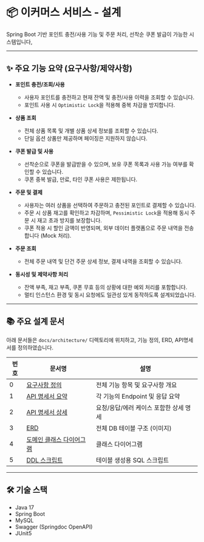 # 📦 이커머스 서비스 - 설계

Spring Boot 기반 포인트 충전/사용 기능 및 주문 처리, 선착순 쿠폰 발급이 가능한 시스템입니다,

---

## ✨ 주요 기능 요약 (요구사항/제약사항)

- **포인트 충전/조회/사용**
    - 사용자 포인트를 충전하고 현재 잔액 및 충전/사용 이력을 조회할 수 있습니다.
    - 포인트 사용 시 `Optimistic Lock`을 적용해 중복 차감을 방지합니다.

- **상품 조회**
    - 전체 상품 목록 및 개별 상품 상세 정보를 조회할 수 있습니다.
    - 단일 옵션 상품만 제공하며 페이징은 지원하지 않습니다.

- **쿠폰 발급 및 사용**
    - 선착순으로 쿠폰을 발급받을 수 있으며, 보유 쿠폰 목록과 사용 가능 여부를 확인할 수 있습니다.
    - 쿠폰 중복 발급, 만료, 타인 쿠폰 사용은 제한됩니다.

- **주문 및 결제**
    - 사용자는 여러 상품을 선택하여 주문하고 충전된 포인트로 결제할 수 있습니다.
    - 주문 시 상품 재고를 확인하고 차감하며, `Pessimistic Lock`을 적용해 동시 주문 시 재고 초과 방지를 보장합니다.
    - 쿠폰 적용 시 할인 금액이 반영되며, 외부 데이터 플랫폼으로 주문 내역을 전송합니다 (Mock 처리).

- **주문 조회**
    - 전체 주문 내역 및 단건 주문 상세 정보, 결제 내역을 조회할 수 있습니다.

- **동시성 및 제약사항 처리**
    - 잔액 부족, 재고 부족, 쿠폰 무효 등의 상황에 대한 예외 처리를 포함합니다.
    - 멀티 인스턴스 환경 및 동시 요청에도 일관성 있게 동작하도록 설계되었습니다.


---

## 📚 주요 설계 문서

아래 문서들은 `docs/architecture/` 디렉토리에 위치하고, 기능 정의, ERD, API명세서를 정의하였습니다.

| 번호 | 문서명                                                             | 설명 |
|------|-----------------------------------------------------------------|------|
| 0 | [요구사항 정의](docs/architecture/0.요구사항_정의.md)                         | 전체 기능 항목 및 요구사항 개요 |
| 1 | [API 명세서 요약](docs/architecture/1.API명세서_요약.md)                  | 각 기능의 Endpoint 및 응답 요약 |
| 2 | [API 명세서 상세](docs/architecture/2.API명세서_상세.md)                  | 요청/응답/에러 케이스 포함한 상세 명세 |
| 3 | [ERD](docs/architecture/3-1.ERD.png)                            | 전체 DB 테이블 구조 (이미지) |
| 4 | [도메인 클래스 다이어그램](docs/architecture/4-1.domain-class-diagram.png) | 클래스 다이어그램 |
| 5 | [DDL 스크립트](docs/architecture/5.ddl.sql)                         | 테이블 생성용 SQL 스크립트 |



---

## 🛠 기술 스택

- Java 17
- Spring Boot
- MySQL
- Swagger (Springdoc OpenAPI)
- JUnit5
